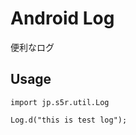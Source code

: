 # Android Log

便利なログ

## Usage

```
import jp.s5r.util.Log
```

```
Log.d("this is test log");
```

